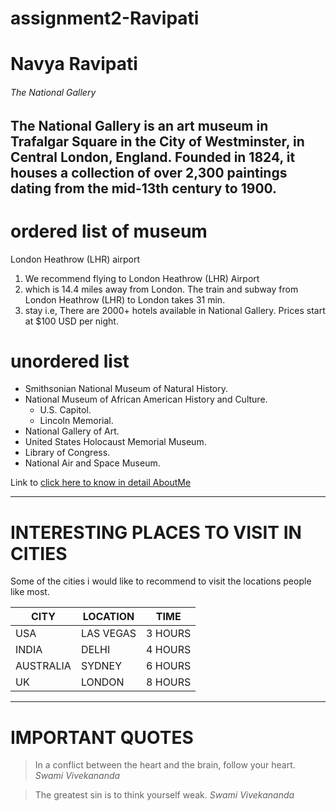 # assignment2-Ravipati

# Navya Ravipati
###### The National Gallery
The National Gallery is an **art museum** in Trafalgar Square in the City of Westminster, in Central London, England. Founded in 1824, it houses a **collection of over 2,300 paintings** dating from the mid-13th century to 1900.
---

# ordered list of museum
 London Heathrow (LHR) airport
 1. We recommend flying to London Heathrow (LHR) Airport
 2. which is 14.4 miles away from London. The train and subway from London Heathrow (LHR) to London takes 31 min.
 3. stay i.e, There are 2000+ hotels available in National Gallery. Prices start at $100 USD per night.

 # unordered list 
 * Smithsonian National Museum of Natural History.
 * National Museum of African American History and Culture.
    * U.S. Capitol.
    * Lincoln Memorial.
 * National Gallery of Art.
 * United States Holocaust Memorial Museum.
 * Library of Congress.
 * National Air and Space Museum.

 Link to [click here to know in detail AboutMe](AboutMe.md)

---
# INTERESTING PLACES TO VISIT IN CITIES

Some of the cities i would like to recommend to visit the locations people like most. 


|CITY|LOCATION|TIME|
|----|--------|----|
|USA|LAS VEGAS|3 HOURS|
|INDIA|DELHI|4 HOURS|
|AUSTRALIA|SYDNEY|6 HOURS|
|UK|LONDON|8 HOURS|


---
# IMPORTANT QUOTES

> In a conflict between the heart and the brain, follow your heart.
*Swami Vivekananda*

> The greatest sin is to think yourself weak.
*Swami Vivekananda*